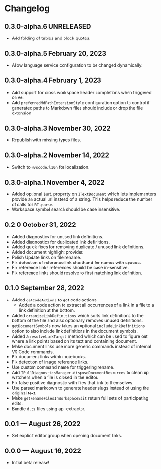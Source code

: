 # Changelog

## 0.3.0-alpha.6 UNRELEASED
- Add folding of tables and block quotes.

## 0.3.0-alpha.5 February 20, 2023
- Allow language service configuration to be changed dynamically. 

## 0.3.0-alpha.4 February 1, 2023
- Add support for cross workspace header completions when triggered on `##`.
- Add `preferredMdPathExtensionStyle` configuration option to control if generated paths to Markdown files should include or drop the file extension.

## 0.3.0-alpha.3 November 30, 2022
- Republish with missing types files.

## 0.3.0-alpha.2 November 14, 2022
- Switch to `@vscode/l10n` for localization.

## 0.3.0-alpha.1 November 4, 2022
- Added optional `$uri` property on `ITextDocument` which lets implementers provide an actual uri instead of a string. This helps reduce the number of calls to `URI.parse`.
- Workspace symbol search should be case insensitive.

## 0.2.0 October 31, 2022
- Added diagnostics for unused link definitions.
- Added diagnostics for duplicated link definitions.
- Added quick fixes for removing duplicate / unused link definitions.
- Added document highlight provider.
- Polish Update links on file rename.
- Fix detection of reference link shorthand for names with spaces.
- Fix reference links references should be case in-sensitive.
- Fix reference links should resolve to first matching link definition.

## 0.1.0 September 28, 2022
- Added `getCodeActions` to get code actions.
    - Added a code action to extract all occurrences of a link in a file to a link definition at the bottom.
- Added `organizeLinkDefinitions` which sorts link definitions to the bottom of the file and also optionally removes unused definitions.
- `getDocumentSymbols` now takes an optional `includeLinkDefinitions` option to also include link definitions in the document symbols.
- Added a `resolveLinkTarget` method which can be used to figure out where a link points based on its text and containing document.
- Make document links use more generic commands instead of internal VS Code commands.
- Fix document links within notebooks.
- Fix detection of image reference links.
- Use custom command name for triggering rename.
- Add `IPullDiagnosticsManager.disposeDocumentResources` to clean up watchers when a file is closed in the editor.
- Fix false positive diagnostic with files that link to themselves.
- Use parsed markdown to generate header slugs instead of using the original text.
- Make `getRenameFilesInWorkspaceEdit` return full sets of participating edits. 
- Bundle `d.ts` files using api-extractor.

## 0.0.1 — August 26, 2022
- Set explicit editor group when opening document links.

## 0.0.0 — August 16, 2022
- Initial beta release!
